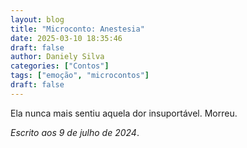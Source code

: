 ```yaml
---
layout: blog
title: "Microconto: Anestesia"
date: 2025-03-10 18:35:46
draft: false
author: Daniely Silva
categories: ["Contos"]
tags: ["emoção", "microcontos"]
draft: false
---
```


Ela nunca mais sentiu aquela dor insuportável. Morreu.

*Escrito aos 9 de julho de 2024*.
